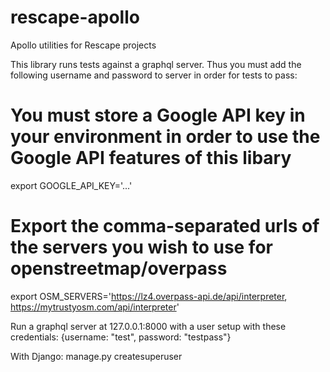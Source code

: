 # rescape-apollo

Apollo utilities for Rescape projects

This library runs tests against a graphql server. Thus you must add the following username and password to
server in order for tests to pass:

# You must store a Google API key in your environment in order to use the Google API features of this libary
export GOOGLE_API_KEY='...'

# Export the comma-separated urls of the servers you wish to use for openstreetmap/overpass
export OSM_SERVERS='https://lz4.overpass-api.de/api/interpreter, https://mytrustyosm.com/api/interpreter'

Run a graphql server at 127.0.0.1:8000 with a user setup with these credentials:
{username: "test", password: "testpass"}

With Django:
manage.py createsuperuser